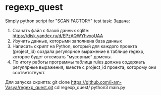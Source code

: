 # regexp_quest
Simply python script for "SCAN FACTORY" test task:
Задача:
1. Скачать файл с базой данных sqlite: https://disk.yandex.ru/d/EPzAQWYhvxoUAA
2. Изучить данные, которыми заполнена база данных
3. Написать скрипт на Python, который для каждого проекта (project_id) создала регулярное выражение в таблице regexp, которое будет отсеивать "мусорные" домены.
4. По итогу работы программы таблица rules должна содержать регулярные выражения, вместе с project_id проекта, которому они соответствуют.


Для запуска скрипта:
git clone https://github.com/i-am-Vasya/regexp_quest.git
cd regexp_quest/
python3 main.py
